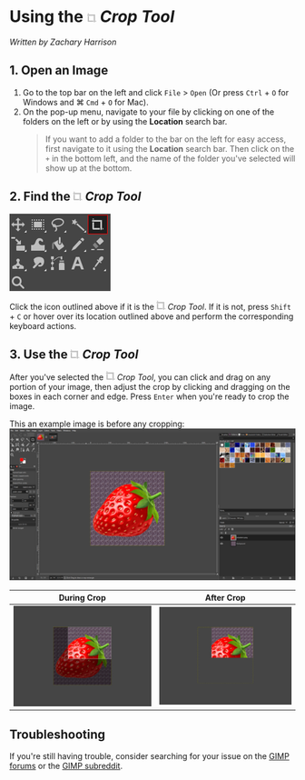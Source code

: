 # Using the ![CropTool.png](../images/CropTool.png) *Crop Tool*
*Written by Zachary Harrison*

## 1. Open an Image

1. Go to the top bar on the left and click `File` > `Open` (Or press `Ctrl` + `O` for Windows and ⌘ `Cmd` + `O` for Mac). 
2. On the pop-up menu, navigate to your file by clicking on one of the folders on the left or by using the **Location** search bar.
    > If you want to add a folder to the bar on the left for easy access, first navigate to it using the **Location** search bar. Then click on the `+` in the bottom left, and the name of the folder you've selected will show up at the bottom.

## 2. Find the ![CropTool.png](../images/CropTool.png) *Crop Tool*

![FindingCropTool.png](../images/FindingCropTool.png)

Click the icon outlined above if it is the ![CropTool.png](../images/CropTool.png) *Crop Tool*. If it is not, press `Shift` + `C` or hover over its location outlined above and perform the corresponding keyboard actions. 

## 3. Use the ![CropTool.png](../images/CropTool.png) *Crop Tool*

After you've selected the ![CropTool.png](../images/CropTool.png) *Crop Tool*, you can click and drag on any portion of your image, then adjust the crop by clicking and dragging on the boxes in each corner and edge. Press `Enter` when you're ready to crop the image.

This an example image is before any cropping:
<br /> ![CropToolBeforeCrop.png](../images/CropToolBeforeCrop.png)

| During Crop | After Crop |
|:---:|:---:|
| ![CropToolDuringCrop.png](..\images\CropToolDuringCrop.png) | ![CropToolAfterCrop.png](../images/CropToolAfterCrop.png) |

## Troubleshooting

If you're still having trouble, consider searching for your issue on the [GIMP forums](https://www.gimp-forum.net/) or the [GIMP subreddit](https://www.reddit.com/r/GIMP/).